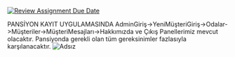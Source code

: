 [![Review Assignment Due Date](https://classroom.github.com/assets/deadline-readme-button-24ddc0f5d75046c5622901739e7c5dd533143b0c8e959d652212380cedb1ea36.svg)](https://classroom.github.com/a/QA5O9x4M)
  
 PANSİYON KAYIT UYGULAMASINDA AdminGiriş->YeniMüşteriGiriş->Odalar->Müşteriler->MüşteriMesajları->Hakkımızda ve Çıkış Panellerimiz mevcut olacaktır.
Pansiyonda gerekli olan tüm gereksinimler fazlasıyla karşılanacaktır.
![Adsız](https://user-images.githubusercontent.com/78702311/234627575-3c53e628-c312-4be9-a22b-5a5039a8fb53.png)

